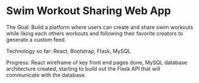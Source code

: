 # Swim Workout Sharing Web App

The Goal: Build a platform where users can create and share swim workouts while liking each others workouts and following their favorite creators to generate a custom feed.

Technology so far: React, Bootstrap, Flask, MySQL

Progress: React wireframe of key front end pages done, MySQL database architecture created, starting to build out the Flask API that will communicate with the database.
